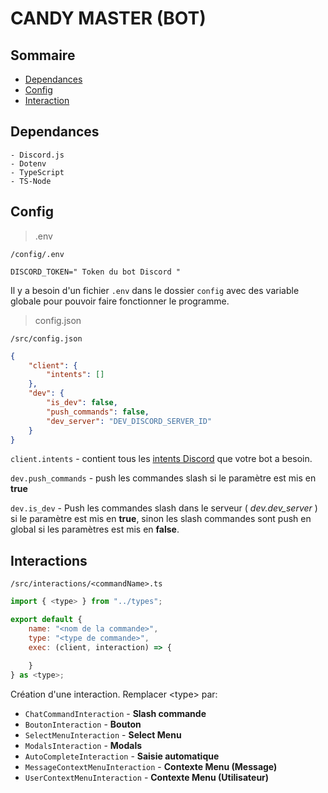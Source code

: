 # CANDY MASTER (BOT)
## Sommaire
- [Dependances](#dependances)
- [Config](#config)
- [Interaction](#interactions)

## Dependances
```
- Discord.js
- Dotenv
- TypeScript
- TS-Node
```

## Config
> .env

`/config/.env`

```env
DISCORD_TOKEN=" Token du bot Discord "
```
Il y a besoin d'un fichier `.env` dans le dossier `config` avec des variable globale pour pouvoir faire fonctionner le programme.

> config.json

`/src/config.json`
```json
{
    "client": {
        "intents": []
    },
    "dev": {
        "is_dev": false,
        "push_commands": false,
        "dev_server": "DEV_DISCORD_SERVER_ID"
    }
}
```
`client.intents` - contient tous les [intents Discord](https://discord-api-types.dev/api/discord-api-types-v10/enum/GatewayIntentBits) que votre bot a besoin.

`dev.push_commands` - push les commandes slash si le paramètre est mis en **true**

`dev.is_dev` - Push les commandes slash dans le serveur ( *dev.dev_server* ) si le paramètre est mis en **true**, sinon les slash commandes sont push en global si les paramètres est mis en **false**.

## Interactions
`/src/interactions/<commandName>.ts`
```js
import { <type> } from "../types";

export default {
    name: "<nom de la commande>",
    type: "<type de commande>",
    exec: (client, interaction) => {
        
    }
} as <type>;
```
Création d'une interaction.
Remplacer \<type> par:
- `ChatCommandInteraction` - **Slash commande**
- `BoutonInteraction` - **Bouton**
- `SelectMenuInteraction` - **Select Menu**
- `ModalsInteraction` - **Modals**
- `AutoCompleteInteraction` - **Saisie automatique**
- `MessageContextMenuInteraction` - **Contexte Menu (Message)**
- `UserContextMenuInteraction` - **Contexte Menu (Utilisateur)**

